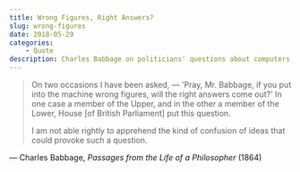 ```yaml
---
title: Wrong Figures, Right Answers?
slug: wrong-figures
date: 2018-05-29
categories:
    - Quote
description: Charles Babbage on politicians' questions about computers
---
```



> On two occasions I have been asked, — 'Pray, Mr. Babbage, if you put into the machine wrong figures, will the right answers come out?' In one case a member of the Upper, and in the other a member of the Lower, House [of British Parliament] put this question.
>
> I am not able rightly to apprehend the kind of confusion of ideas that could provoke such a question.

— Charles Babbage, _Passages from the Life of a Philosopher_ (1864)
